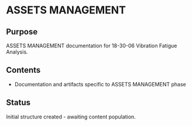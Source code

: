 # ASSETS MANAGEMENT

## Purpose
ASSETS MANAGEMENT documentation for 18-30-06 Vibration Fatigue Analysis.

## Contents
- Documentation and artifacts specific to ASSETS MANAGEMENT phase

## Status
Initial structure created - awaiting content population.
